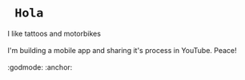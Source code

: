<!DOCTYPE html>
<html>
  <h1 style="text-align"> <code> Hola </code>  </h1> 
  I like tattoos and motorbikes
  <br> 
  <br>
  I'm building a mobile app and sharing it's process in YouTube. Peace!
  <br> 
  <br> 
  :godmode: :anchor:
</html> 
